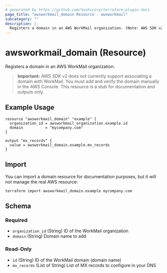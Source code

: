 ```yaml
---
# generated by https://github.com/hashicorp/terraform-plugin-docs
page_title: "awsworkmail_domain Resource - awsworkmail"
subcategory: ""
description: |-
  Registers a domain in an AWS WorkMail organization. (Note: AWS SDK v2 does not currently support domain registration. Manual configuration may be required.)
---
```


# awsworkmail_domain (Resource)

Registers a domain in an AWS WorkMail organization.

> **Important:** AWS SDK v2 does not currently support associating a domain with WorkMail. You must add and verify the domain manually in the AWS Console. This resource is a stub for documentation and outputs only.

## Example Usage

```hcl
resource "awsworkmail_domain" "example" {
  organization_id = awsworkmail_organization.example.id
  domain          = "mycompany.com"
}

output "mx_records" {
  value = awsworkmail_domain.example.mx_records
}
```

## Import

You can import a domain resource for documentation purposes, but it will not manage the real AWS resource:

```
terraform import awsworkmail_domain.example mycompany.com
```

<!-- schema generated by tfplugindocs -->
## Schema

### Required
- `organization_id` (String) ID of the WorkMail organization
- `domain` (String) Domain name to add

### Read-Only
- `id` (String) ID of the WorkMail domain (domain name)
- `mx_records` (List of String) List of MX records to configure in your DNS
